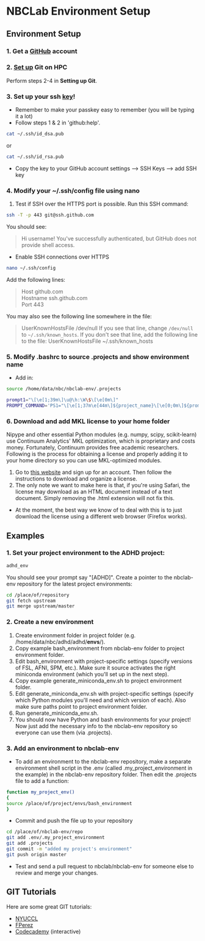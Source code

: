 NBCLab Environment Setup
======

Environment Setup
-----------------

### 1. Get a [GitHub](https://github.com/) account

### 2. [Set up](https://help.github.com/articles/set-up-git/) Git on HPC
Perform steps 2-4 in **Setting up Git**.

### 3. Set up your ssh [key](https://help.github.com/articles/generating-ssh-keys/)!
- Remember to make your passkey easy to remember (you will be typing it a lot)
- Follow steps 1 & 2 in 'github:help'.

```bash
cat ~/.ssh/id_dsa.pub
```

or

```bash
cat ~/.ssh/id_rsa.pub
```

 - Copy the key to your GitHub account settings --> SSH Keys --> add SSH key

### 4. Modify your ~/.ssh/config file using nano
 1. Test if SSH over the HTTPS port is possible. Run this SSH command:

```bash
ssh -T -p 443 git@ssh.github.com
```

You should see:

> Hi username! You've successfully authenticated, but GitHub does not provide shell access.

- Enable SSH connections over HTTPS

```bash
nano ~/.ssh/config
```

Add the following lines:  
> Host github.com  
> Hostname ssh.github.com  
> Port 443

You may also see the following line somewhere in the file:
> UserKnownHostsFile /dev/null
If you see that line, change `/dev/null` to `~/.ssh/known_hosts`.
If you don't see that line, add the following line to the file:
> UserKnownHostsFile ~/.ssh/known_hosts

### 5. Modify .bashrc to source .projects and show environment name
- Add in:
```bash
source /home/data/nbc/nbclab-env/.projects

prompt1="\[\e[1;39m\]\u@\h:\W\$\[\e[0m\]"
PROMPT_COMMAND='PS1="\[\e[1;37m\e[44m\]${project_name}\[\e[0;0m\]${prompt1} "'
```

### 6. Download and add MKL license to your home folder
Nipype and other essential Python modules (e.g. numpy, scipy, scikit-learn) use Continuum Analytics' MKL optimization, which is proprietary and costs money. Fortunately, Continuum provides free academic researchers. Following is the process for obtaining a license and properly adding it to your home directory so you can use MKL-optimized modules.

1. Go to [this website](https://www.continuum.io/anaconda-academic-subscriptions-available) and sign up for an account. Then follow the instructions to download and organize a license.
2. The only note we want to make here is that, if you're using Safari, the license may download as an HTML document instead of a text document. Simply removing the .html extension will not fix this.
  - At the moment, the best way we know of to deal with this is to just download the license using a different web browser (Firefox works).

## Examples

### 1. Set your project environment to the ADHD project:

```bash
adhd_env
```

You should see your prompt say "[ADHD]". Create a pointer to the nbclab-env repository for the latest project environments:

```bash
cd /place/of/repository
git fetch upstream
git merge upstream/master
```

### 2. Create a new environment

1. Create environment folder in project folder (e.g. /home/data/nbc/adhd/adhd/**envs**/).
2. Copy example bash_environment from nbclab-env folder to project environment folder.
3. Edit bash_environment with project-specific settings (specify versions of FSL, AFNI, SPM, etc.). Make sure it source activates the right miniconda environment (which you'll set up in the next step).
4. Copy example generate_miniconda_env.sh to project environment folder.
5. Edit generate_miniconda_env.sh with project-specific settings (specify which Python modules you'll need and which version of each). Also make sure paths point to project environment folder.
6. Run generate_miniconda_env.sh.
7. You should now have Python and bash environments for your project! Now just add the necessary info to the nbclab-env repository so everyone can use them (via .projects).

### 3. Add an environment to nbclab-env

- To add an environment to the nbclab-env repository, make a separate environment shell script in the .env (called .my_project_environment in the example) in the nbclab-env repository folder. Then edit the .projects file to add a function:

```bash
function my_project_env()
{
source /place/of/project/envs/bash_environment
}
```

- Commit and push the file up to your repository

```bash
cd /place/of/nbclab-env/repo
git add .env/.my_project_environment
git add .projects
git commit -m "added my project's environment"
git push origin master
```

- Test and send a pull request to nbclab/nbclab-env for someone else to review and merge your changes.
  
  
  
## GIT Tutorials
Here are some great GIT tutorials:  
- [NYUCCL](http://nyuccl.org/pages/gittutorial/)  
- [FPerez](http://nbviewer.ipython.org/github/fperez/reprosw/blob/master/Version%20Control.ipynb)
- [Codecademy](https://www.codecademy.com/learn) (interactive)
